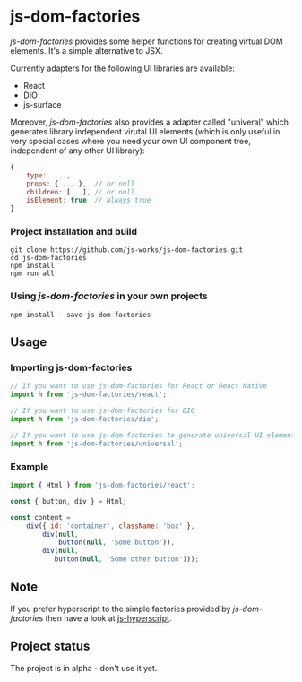 # js-dom-factories
*js-dom-factories* provides some helper functions for creating virtual
DOM elements. It's a simple alternative to JSX.<br>

Currently adapters for the following UI libraries are available:

- React
- DIO
- js-surface

Moreover, *js-dom-factories* also provides a adapter
called "univeral" which generates library independent
virutal UI elements (which is only useful in very special
cases where you need your own UI component tree, independent of any other UI library):

```javascript
{
    type: ....,
    props: { ... },  // or null
    children: [...], // or null
    isElement: true  // always true
}
```
### Project installation and build

```
git clone https://github.com/js-works/js-dom-factories.git
cd js-dom-factories
npm install
npm run all
```

### Using *js-dom-factories* in your own projects

```
npm install --save js-dom-factories
```

## Usage

### Importing js-dom-factories

```javascript
// If you want to use js-dom-factories for React or React Native
import h from 'js-dom-factories/react';

// If you want to use js-dom-factories for DIO 
import h from 'js-dom-factories/dio';

// If you want to use js-dom-factories to generate universal UI elements
import h from 'js-dom-factories/universal';
```

### Example

```javascript
import { Html } from 'js-dom-factories/react';

const { button, div } = Html;

const content =
    div({ id: 'container', className: 'box' },
        div(null,
            button(null, 'Some button')),
        div(null,
           button(null, 'Some other button')));
```

## Note

If you prefer  hyperscript to the simple factories provided by *js-dom-factories*
then have a look at [js-hyperscript](https://github.com/js-works/js-hyperscript).

## Project status

The project is in alpha - don't use it yet.
